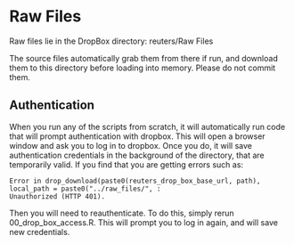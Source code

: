 # Raw Files
Raw files lie in the DropBox directory: reuters/Raw Files

The source files automatically grab them from there if run, and download them to this directory before loading into memory. Please do not commit them.

## Authentication
When you run any of the scripts from scratch, it will automatically run code that will prompt authentication with dropbox. This will open a browser window and ask you to log in to dropbox. Once you do, it will save authentication credentials in the background of the directory, that are temporarily valid.
If you find that you are getting errors such as:

```
Error in drop_download(paste0(reuters_drop_box_base_url, path), local_path = paste0("../raw_files/", :
Unauthorized (HTTP 401).
```

Then you will need to reauthenticate. To do this, simply rerun 00_drop_box_access.R. This will prompt you to log in again, and will save new credentials.
